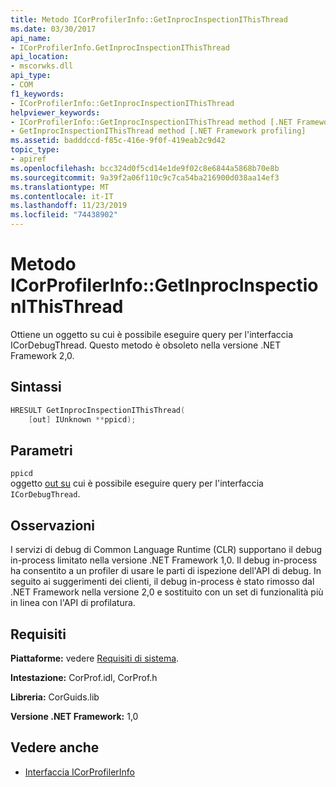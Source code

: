 ```yaml
---
title: Metodo ICorProfilerInfo::GetInprocInspectionIThisThread
ms.date: 03/30/2017
api_name:
- ICorProfilerInfo.GetInprocInspectionIThisThread
api_location:
- mscorwks.dll
api_type:
- COM
f1_keywords:
- ICorProfilerInfo::GetInprocInspectionIThisThread
helpviewer_keywords:
- ICorProfilerInfo::GetInprocInspectionIThisThread method [.NET Framework profiling]
- GetInprocInspectionIThisThread method [.NET Framework profiling]
ms.assetid: badddccd-f85c-416e-9f0f-419eab2c9d42
topic_type:
- apiref
ms.openlocfilehash: bcc324d0f5cd14e1de9f02c8e6844a5868b70e8b
ms.sourcegitcommit: 9a39f2a06f110c9c7ca54ba216900d038aa14ef3
ms.translationtype: MT
ms.contentlocale: it-IT
ms.lasthandoff: 11/23/2019
ms.locfileid: "74438902"
---
```

# <a name="icorprofilerinfogetinprocinspectionithisthread-method"></a>Metodo ICorProfilerInfo::GetInprocInspectionIThisThread
Ottiene un oggetto su cui è possibile eseguire query per l'interfaccia ICorDebugThread. Questo metodo è obsoleto nella versione .NET Framework 2,0.  
  
## <a name="syntax"></a>Sintassi  
  
```cpp  
HRESULT GetInprocInspectionIThisThread(  
    [out] IUnknown **ppicd);  
```  
  
## <a name="parameters"></a>Parametri  
 `ppicd`  
 oggetto [out su](/cpp/atl/iunknown) cui è possibile eseguire query per l'interfaccia `ICorDebugThread`.  
  
## <a name="remarks"></a>Osservazioni  
 I servizi di debug di Common Language Runtime (CLR) supportano il debug in-process limitato nella versione .NET Framework 1,0. Il debug in-process ha consentito a un profiler di usare le parti di ispezione dell'API di debug. In seguito ai suggerimenti dei clienti, il debug in-process è stato rimosso dal .NET Framework nella versione 2,0 e sostituito con un set di funzionalità più in linea con l'API di profilatura.  
  
## <a name="requirements"></a>Requisiti  
 **Piattaforme:** vedere [Requisiti di sistema](../../../../docs/framework/get-started/system-requirements.md).  
  
 **Intestazione:** CorProf.idl, CorProf.h  
  
 **Libreria:** CorGuids.lib  
  
 **Versione .NET Framework:** 1,0  
  
## <a name="see-also"></a>Vedere anche

- [Interfaccia ICorProfilerInfo](../../../../docs/framework/unmanaged-api/profiling/icorprofilerinfo-interface.md)
